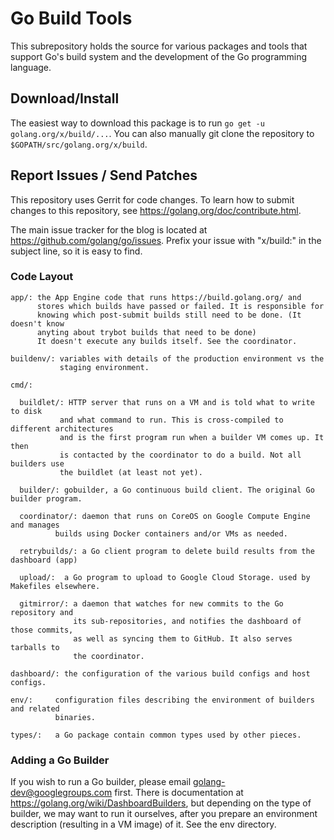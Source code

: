 # Go Build Tools

This subrepository holds the source for various packages and tools that support
Go's build system and the development of the Go programming language.

## Download/Install

The easiest way to download this package is to run `go get -u
golang.org/x/build/...`. You can also manually git clone the repository to
`$GOPATH/src/golang.org/x/build`.

## Report Issues / Send Patches

This repository uses Gerrit for code changes. To learn how to submit changes to
this repository, see https://golang.org/doc/contribute.html.

The main issue tracker for the blog is located at
https://github.com/golang/go/issues. Prefix your issue with "x/build:" in the
subject line, so it is easy to find.

### Code Layout

```
app/: the App Engine code that runs https://build.golang.org/ and
      stores which builds have passed or failed. It is responsible for
      knowing which post-submit builds still need to be done. (It doesn't know
      anyting about trybot builds that need to be done)
      It doesn't execute any builds itself. See the coordinator.

buildenv/: variables with details of the production environment vs the
           staging environment.

cmd/:

  buildlet/: HTTP server that runs on a VM and is told what to write to disk
           and what command to run. This is cross-compiled to different architectures
           and is the first program run when a builder VM comes up. It then
           is contacted by the coordinator to do a build. Not all builders use
           the buildlet (at least not yet).

  builder/: gobuilder, a Go continuous build client. The original Go builder program.

  coordinator/: daemon that runs on CoreOS on Google Compute Engine and manages
          builds using Docker containers and/or VMs as needed.

  retrybuilds/: a Go client program to delete build results from the dashboard (app)

  upload/:  a Go program to upload to Google Cloud Storage. used by Makefiles elsewhere.

  gitmirror/: a daemon that watches for new commits to the Go repository and
              its sub-repositories, and notifies the dashboard of those commits,
              as well as syncing them to GitHub. It also serves tarballs to
              the coordinator.

dashboard/: the configuration of the various build configs and host configs.

env/:     configuration files describing the environment of builders and related
          binaries.

types/:   a Go package contain common types used by other pieces.
```

### Adding a Go Builder

If you wish to run a Go builder, please email
[golang-dev@googlegroups.com](mailto:golang-dev@googlegroups.com) first. There
is documentation at https://golang.org/wiki/DashboardBuilders, but depending
on the type of builder, we may want to run it ourselves, after you prepare an
environment description (resulting in a VM image) of it. See the env directory.
